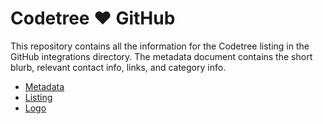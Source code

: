 # Codetree &hearts; GitHub

This repository contains all the information for the Codetree listing in the
GitHub integrations directory. The metadata document contains the short blurb,
relevant contact info, links, and category info.

- [Metadata](https://github.com/codetree/integration-listing/blob/master/metadata.md)
- [Listing](https://github.com/codetree/integration-listing/blob/master/listing.md)
- [Logo](https://github.com/codetree/integration-listing/blob/master/logo.png)
